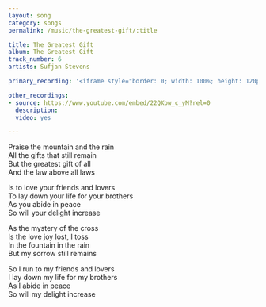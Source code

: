```yaml
---
layout: song
category: songs
permalink: /music/the-greatest-gift/:title

title: The Greatest Gift
album: The Greatest Gift
track_number: 6
artists: Sufjan Stevens

primary_recording: '<iframe style="border: 0; width: 100%; height: 120px;" src="http://bandcamp.com/EmbeddedPlayer/album=4274823433/size=large/bgcol=333333/linkcol=ffffff/tracklist=false/artwork=small/track=958602921/transparent=true/" seamless><a href="http://music.sufjan.com/album/the-greatest-gift">The Greatest Gift by Sufjan Stevens</a></iframe>'

other_recordings:
- source: https://www.youtube.com/embed/22QKbw_c_yM?rel=0
  description:
  video: yes

---
```


Praise the mountain and the rain <br>
All the gifts that still remain <br>
But the greatest gift of all <br>
And the law above all laws

Is to love your friends and lovers <br>
To lay down your life for your brothers <br>
As you abide in peace <br>
So will your delight increase

As the mystery of the cross <br>
Is the love joy lost, I toss <br>
In the fountain in the rain <br>
But my sorrow still remains

So I run to my friends and lovers <br>
I lay down my life for my brothers <br>
As I abide in peace <br>
So will my delight increase